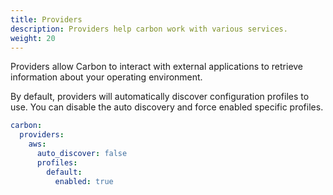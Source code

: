 ```yaml
---
title: Providers
description: Providers help carbon work with various services.
weight: 20
---
```


Providers allow Carbon to interact with external applications to retrieve
information about your operating environment.

By default, providers will automatically discover configuration profiles to use. You can disable the auto discovery and force enabled specific profiles.

```yaml
carbon:
  providers:
    aws:
      auto_discover: false
      profiles:
        default:
          enabled: true
```